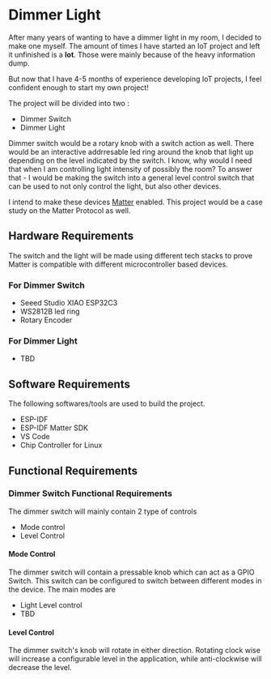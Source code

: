 # Dimmer Light
After many years of wanting to have a dimmer light in my room, I decided to make one myself. The amount of times I have started an IoT project and left it unfinished is a __lot__. Those were mainly because of the heavy information dump. 

But now that I have 4-5 months of experience developing IoT projects, I feel confident enough to start my own project!  


The project will be divided into two :

* Dimmer Switch
* Dimmer Light

Dimmer switch would be a rotary knob with a switch action as well. There would be an interactive addrresable led ring around the knob that light up depending on the level indicated by the switch. I know, why would I need that when I am controlling light intensity of possibly the room? To answer that - I would be making the switch into a general level control switch that can be used to not only control the light, but also other devices. 

I intend to make these devices [Matter](https://csa-iot.org/all-solutions/matter/) enabled. This project would be a case study on the Matter Protocol as well.


## Hardware Requirements
The switch and the light will be made using different tech stacks to prove Matter is compatible with different microcontroller based devices.

### For Dimmer Switch 
* Seeed Studio XIAO ESP32C3 
* WS2812B led ring
* Rotary Encoder

### For Dimmer Light 
* TBD

## Software Requirements
The following softwares/tools are used to build the project. 

* ESP-IDF 
* ESP-IDF Matter SDK
* VS Code
* Chip Controller for Linux


## Functional Requirements

### Dimmer Switch Functional Requirements

The dimmer switch will mainly contain 2 type of controls
* Mode control
* Level Control

#### Mode Control
The dimmer switch will contain a pressable knob which can act as a GPIO Switch. This switch can be configured to switch between different modes in the device.
The main modes are 
* Light Level control
* TBD

#### Level Control
The dimmer switch's knob will rotate in either direction. Rotating clock wise will increase a configurable level in the application, while anti-clockwise will decrease the level. 
